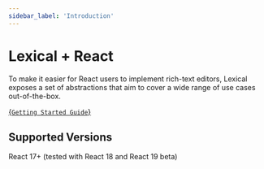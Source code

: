 ```yaml
---
sidebar_label: 'Introduction'
---
```


# Lexical + React

To make it easier for React users to implement rich-text editors, Lexical exposes a set of abstractions that aim to cover a wide range of use cases out-of-the-box.

<a
    class="whitespace-nowrap rounded-md bg-blue-500 px-6 py-2 text-sm font-bold text-white transition-opacity hover:text-white hover:no-underline hover:opacity-90"
    href="/docs/getting-started/react">
{`Getting Started Guide`}
</a>

## Supported Versions

React 17+ (tested with React 18 and React 19 beta)
